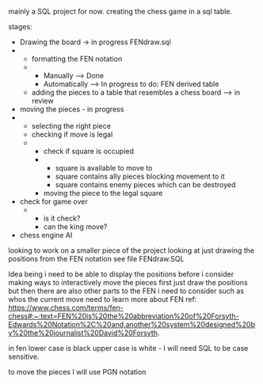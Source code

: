 mainly a SQL project for now.
creating the chess game in a sql table. 

stages: 
 - Drawing the board -> in progress FENdraw.sql
 - - formatting the FEN notation
   - - Manually --> Done
     - Automatically --> In progress to do: FEN derived table 
   - adding the pieces to a table that resembles a chess board --> in review 
 - moving the pieces - in progress
 - - selecting the right piece
   - checking if move is legal
   - -  check if square is occupied
     - - square is available to move to
       - square contains ally pieces blocking movement to it
       - square contains enemy pieces which can be destroyed 
     - moving the piece to the legal square
  - check for game over
    - - is it check?
      - can the king move?
  - chess engine AI


looking to work on a smaller piece of the project looking at just drawing the positions from the FEN notation 
see file FENdraw.SQL 

Idea being i need to be able to display the positions before i consider making ways to interactively move the pieces 
first just draw the positions but then there are also other parts to the FEN i need to consider such as whos the current move 
need to learn more about FEN 
ref: https://www.chess.com/terms/fen-chess#:~:text=FEN%20is%20the%20abbreviation%20of%20Forsyth-Edwards%20Notation%2C%20and,another%20system%20designed%20by%20the%20journalist%20David%20Forsyth.

in fen lower case is black upper case is white - I will need SQL to be case sensitive.

to move the pieces I will use PGN notation 
